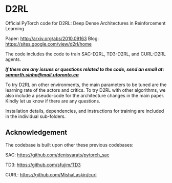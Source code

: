 # D2RL
Official PyTorch code for D2RL: Deep Dense Architectures in Reinforcement Learning

Paper: http://arxiv.org/abs/2010.09163
Blog: https://sites.google.com/view/d2rl/home

The code includes the code to train SAC-D2RL, TD3-D2RL, and CURL-D2RL agents. 

***If there are any issues or questions related to the code, send an email at: samarth.sinha@mail.utoronto.ca***

To try D2RL on other environments, the main parameters to be tuned are the learning rate of the actors and critics. To try D2RL with other algorithms, we also include a pseudo-code for the architecture changes in the main paper. Kindly let us know if there are any questions.

Installation details, dependencies, and instructions for training are included in the individual sub-folders. 

## Acknowledgement

The codebase is built upon other these previous codebases: 

SAC: https://github.com/denisyarats/pytorch_sac

TD3: https://github.com/sfujim/TD3

CURL: https://github.com/MishaLaskin/curl 
